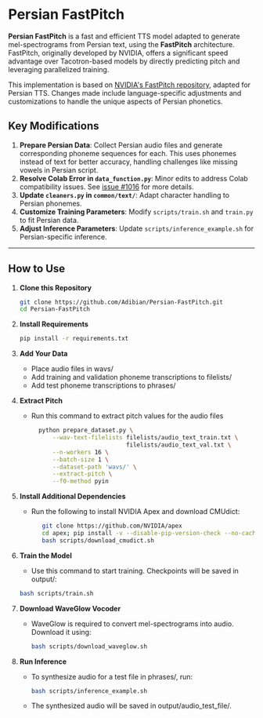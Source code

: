 # Persian FastPitch

**Persian FastPitch** is a fast and efficient TTS model adapted to generate mel-spectrograms from Persian text, using the **FastPitch** architecture. FastPitch, originally developed by NVIDIA, offers a significant speed advantage over Tacotron-based models by directly predicting pitch and leveraging parallelized training.

This implementation is based on [NVIDIA's FastPitch repository](https://github.com/NVIDIA/DeepLearningExamples/tree/master/PyTorch/SpeechSynthesis/FastPitch), adapted for Persian TTS. Changes made include language-specific adjustments and customizations to handle the unique aspects of Persian phonetics.

## Key Modifications

1. **Prepare Persian Data**: Collect Persian audio files and generate corresponding phoneme sequences for each. This uses phonemes instead of text for better accuracy, handling challenges like missing vowels in Persian script.
2. **Resolve Colab Error in `data_function.py`**: Minor edits to address Colab compatibility issues. See [issue #1016](https://github.com/NVIDIA/DeepLearningExamples/issues/1016) for more details.
3. **Update `cleaners.py` in `common/text/`**: Adapt character handling to Persian phonemes.
4. **Customize Training Parameters**: Modify `scripts/train.sh` and `train.py` to fit Persian data.
5. **Adjust Inference Parameters**: Update `scripts/inference_example.sh` for Persian-specific inference.

---

## How to Use

1. **Clone this Repository**
   ```bash
   git clone https://github.com/Adibian/Persian-FastPitch.git
   cd Persian-FastPitch
   
2. **Install Requirements**
   ```bash
   pip install -r requirements.txt

3. **Add Your Data**
     * Place audio files in wavs/
     * Add training and validation phoneme transcriptions to filelists/
     * Add test phoneme transcriptions to phrases/
   
4. **Extract Pitch**
     * Run this command to extract pitch values for the audio files
        ```bash
          python prepare_dataset.py \
              --wav-text-filelists filelists/audio_text_train.txt \
                                   filelists/audio_text_val.txt \
              --n-workers 16 \
              --batch-size 1 \
              --dataset-path 'wavs/' \
              --extract-pitch \
              --f0-method pyin
5. **Install Additional Dependencies**
     * Run the following to install NVIDIA Apex and download CMUdict:
       ```bash
          git clone https://github.com/NVIDIA/apex
          cd apex; pip install -v --disable-pip-version-check --no-cache-dir --global-option="--cpp_ext" --global-option="--cuda_ext" ./
          bash scripts/download_cmudict.sh
       
6. **Train the Model**
     * Use this command to start training. Checkpoints will be saved in output/:
     ```bash
     bash scripts/train.sh
     
7. **Download WaveGlow Vocoder**
     * WaveGlow is required to convert mel-spectrograms into audio. Download it using:
       ```bash
       bash scripts/download_waveglow.sh
       
7. **Run Inference**
     * To synthesize audio for a test file in phrases/, run:
       ```bash
       bash scripts/inference_example.sh
     * The synthesized audio will be saved in output/audio_test_file/.
